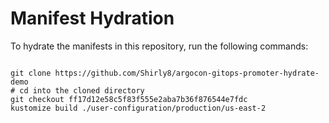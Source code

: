 
# Manifest Hydration

To hydrate the manifests in this repository, run the following commands:

```shell

git clone https://github.com/Shirly8/argocon-gitops-promoter-hydrate-demo
# cd into the cloned directory
git checkout ff17d12e58c5f83f555e2aba7b36f876544e7fdc
kustomize build ./user-configuration/production/us-east-2
```